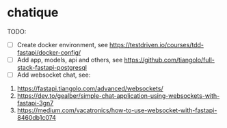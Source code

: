 # chatique

TODO:

- [ ] Create docker environment, see https://testdriven.io/courses/tdd-fastapi/docker-config/
- [ ] Add app, models, api and others, see https://github.com/tiangolo/full-stack-fastapi-postgresql
- [ ] Add websocket chat, see: 
1. https://fastapi.tiangolo.com/advanced/websockets/ 
2. https://dev.to/gealber/simple-chat-application-using-websockets-with-fastapi-3gn7
3. https://medium.com/vacatronics/how-to-use-websocket-with-fastapi-8460db1c074